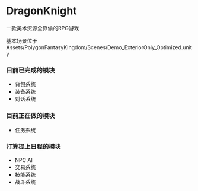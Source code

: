 # DragonKnight

 一款美术资源全靠偷的RPG游戏

基本场景位于 Assets/PolygonFantasyKingdom/Scenes/Demo_ExteriorOnly_Optimized.unity

### 目前已完成的模块

- 背包系统
- 装备系统
- 对话系统

### 目前正在做的模块

- 任务系统

### 打算提上日程的模块

- NPC AI
- 交易系统
- 技能系统
- 战斗系统